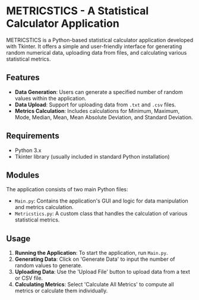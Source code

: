 # METRICSTICS - A Statistical Calculator Application

METRICSTICS is a Python-based statistical calculator application developed with Tkinter. It offers a simple and user-friendly interface for generating random numerical data, uploading data from files, and calculating various statistical metrics.

## Features

- **Data Generation**: Users can generate a specified number of random values within the application.
- **Data Upload**: Support for uploading data from `.txt` and `.csv` files.
- **Metrics Calculation**: Includes calculations for Minimum, Maximum, Mode, Median, Mean, Mean Absolute Deviation, and Standard Deviation.

## Requirements

- Python 3.x
- Tkinter library (usually included in standard Python installation)

## Modules

The application consists of two main Python files:

- `Main.py`: Contains the application's GUI and logic for data manipulation and metrics calculation.
- `Metricstics.py`: A custom class that handles the calculation of various statistical metrics.

## Usage

1. **Running the Application**: To start the application, run `Main.py`.
2. **Generating Data**: Click on 'Generate Data' to input the number of random values to generate.
3. **Uploading Data**: Use the 'Upload File' button to upload data from a text or CSV file.
4. **Calculating Metrics**: Select 'Calculate All Metrics' to compute all metrics or calculate them individually.
